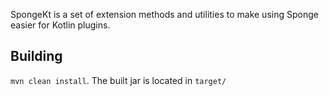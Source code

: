 SpongeKt is a set of extension methods and utilities to make using Sponge easier for Kotlin plugins.

Building
--------
`mvn clean install`. The built jar is located in `target/`
